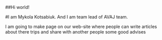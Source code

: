 ##Hi world!

#I am Mykola Kotsabiuk. And I am team lead of AVAJ team.

I am going to make page on our web-site where people can write articles about there trips and 
share with another people some good advises
